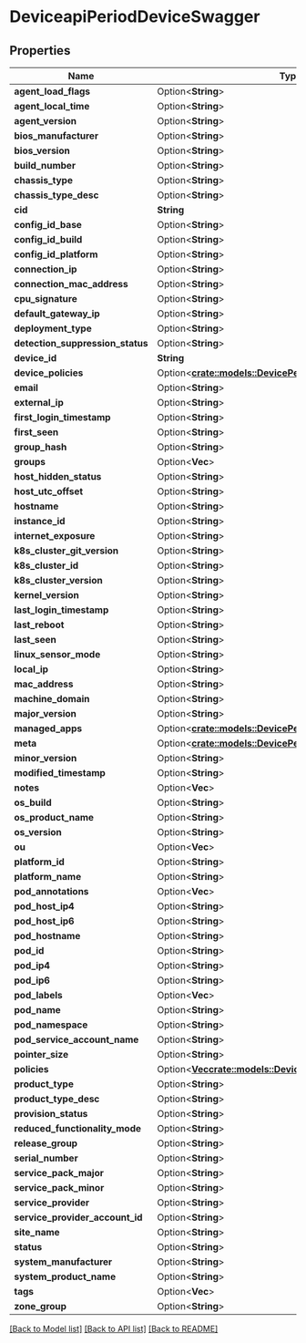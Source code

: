 # DeviceapiPeriodDeviceSwagger

## Properties

Name | Type | Description | Notes
------------ | ------------- | ------------- | -------------
**agent_load_flags** | Option<**String**> |  | [optional]
**agent_local_time** | Option<**String**> |  | [optional]
**agent_version** | Option<**String**> |  | [optional]
**bios_manufacturer** | Option<**String**> |  | [optional]
**bios_version** | Option<**String**> |  | [optional]
**build_number** | Option<**String**> |  | [optional]
**chassis_type** | Option<**String**> |  | [optional]
**chassis_type_desc** | Option<**String**> |  | [optional]
**cid** | **String** |  |
**config_id_base** | Option<**String**> |  | [optional]
**config_id_build** | Option<**String**> |  | [optional]
**config_id_platform** | Option<**String**> |  | [optional]
**connection_ip** | Option<**String**> |  | [optional]
**connection_mac_address** | Option<**String**> |  | [optional]
**cpu_signature** | Option<**String**> |  | [optional]
**default_gateway_ip** | Option<**String**> |  | [optional]
**deployment_type** | Option<**String**> |  | [optional]
**detection_suppression_status** | Option<**String**> |  | [optional]
**device_id** | **String** |  |
**device_policies** | Option<[**crate::models::DevicePeriodMappedDevicePolicies**](device.MappedDevicePolicies.md)> |  | [optional]
**email** | Option<**String**> |  | [optional]
**external_ip** | Option<**String**> |  | [optional]
**first_login_timestamp** | Option<**String**> |  | [optional]
**first_seen** | Option<**String**> |  | [optional]
**group_hash** | Option<**String**> |  | [optional]
**groups** | Option<**Vec<String>**> |  | [optional]
**host_hidden_status** | Option<**String**> |  | [optional]
**host_utc_offset** | Option<**String**> |  | [optional]
**hostname** | Option<**String**> |  | [optional]
**instance_id** | Option<**String**> |  | [optional]
**internet_exposure** | Option<**String**> |  | [optional]
**k8s_cluster_git_version** | Option<**String**> |  | [optional]
**k8s_cluster_id** | Option<**String**> |  | [optional]
**k8s_cluster_version** | Option<**String**> |  | [optional]
**kernel_version** | Option<**String**> |  | [optional]
**last_login_timestamp** | Option<**String**> |  | [optional]
**last_reboot** | Option<**String**> |  | [optional]
**last_seen** | Option<**String**> |  | [optional]
**linux_sensor_mode** | Option<**String**> |  | [optional]
**local_ip** | Option<**String**> |  | [optional]
**mac_address** | Option<**String**> |  | [optional]
**machine_domain** | Option<**String**> |  | [optional]
**major_version** | Option<**String**> |  | [optional]
**managed_apps** | Option<[**crate::models::DevicePeriodManagedApps**](device.ManagedApps.md)> |  | [optional]
**meta** | Option<[**crate::models::DevicePeriodDeviceMeta**](device.DeviceMeta.md)> |  | [optional]
**minor_version** | Option<**String**> |  | [optional]
**modified_timestamp** | Option<**String**> |  | [optional]
**notes** | Option<**Vec<String>**> |  | [optional]
**os_build** | Option<**String**> |  | [optional]
**os_product_name** | Option<**String**> |  | [optional]
**os_version** | Option<**String**> |  | [optional]
**ou** | Option<**Vec<String>**> |  | [optional]
**platform_id** | Option<**String**> |  | [optional]
**platform_name** | Option<**String**> |  | [optional]
**pod_annotations** | Option<**Vec<String>**> |  | [optional]
**pod_host_ip4** | Option<**String**> |  | [optional]
**pod_host_ip6** | Option<**String**> |  | [optional]
**pod_hostname** | Option<**String**> |  | [optional]
**pod_id** | Option<**String**> |  | [optional]
**pod_ip4** | Option<**String**> |  | [optional]
**pod_ip6** | Option<**String**> |  | [optional]
**pod_labels** | Option<**Vec<String>**> |  | [optional]
**pod_name** | Option<**String**> |  | [optional]
**pod_namespace** | Option<**String**> |  | [optional]
**pod_service_account_name** | Option<**String**> |  | [optional]
**pointer_size** | Option<**String**> |  | [optional]
**policies** | Option<[**Vec<crate::models::DevicePeriodDevicePolicy>**](device.DevicePolicy.md)> |  | [optional]
**product_type** | Option<**String**> |  | [optional]
**product_type_desc** | Option<**String**> |  | [optional]
**provision_status** | Option<**String**> |  | [optional]
**reduced_functionality_mode** | Option<**String**> |  | [optional]
**release_group** | Option<**String**> |  | [optional]
**serial_number** | Option<**String**> |  | [optional]
**service_pack_major** | Option<**String**> |  | [optional]
**service_pack_minor** | Option<**String**> |  | [optional]
**service_provider** | Option<**String**> |  | [optional]
**service_provider_account_id** | Option<**String**> |  | [optional]
**site_name** | Option<**String**> |  | [optional]
**status** | Option<**String**> |  | [optional]
**system_manufacturer** | Option<**String**> |  | [optional]
**system_product_name** | Option<**String**> |  | [optional]
**tags** | Option<**Vec<String>**> |  | [optional]
**zone_group** | Option<**String**> |  | [optional]

[[Back to Model list]](./README.md#documentation-for-models) [[Back to API list]](./README.md#documentation-for-api-endpoints) [[Back to README]](../README.md)
